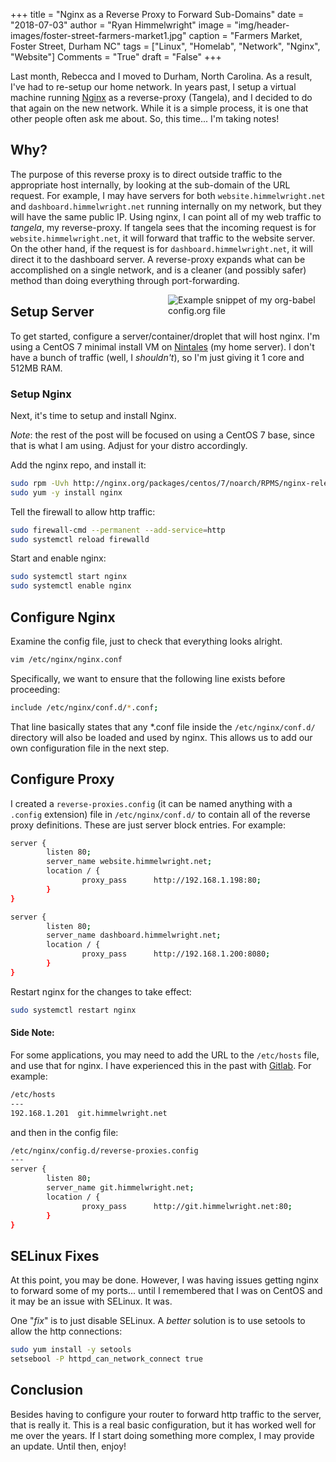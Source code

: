 +++
title    = "Nginx as a Reverse Proxy to Forward Sub-Domains"
date     = "2018-07-03"
author   = "Ryan Himmelwright"
image    = "img/header-images/foster-street-farmers-market1.jpg"
caption  = "Farmers Market, Foster Street, Durham NC"
tags     = ["Linux", "Homelab", "Network", "Nginx", "Website"]
Comments = "True"
draft    = "False"
+++

Last month, Rebecca and I moved to Durham, North Carolina. As a
result, I've had to re-setup our home network. In years past, I setup
a virtual machine running [Nginx](https://www.nginx.com/) as a
reverse-proxy (Tangela), and I decided to do that again on the new
network. While it is a simple process, it is one that other people often
ask me about. So, this time... I'm taking notes!

<!--more-->

## Why?

The purpose of this reverse proxy is to direct outside traffic to the
appropriate host internally, by looking at the sub-domain of the URL
request. For example, I may have servers for both
`website.himmelwright.net` and `dashboard.himmelwright.net` running
internally on my network, but they will have the same public IP. Using
nginx, I can point all of my web traffic to *tangela*, my
reverse-proxy. If tangela sees that the incoming request is for
`website.himmelwright.net`, it will forward that traffic to the
website server. On the other hand, if the request is for
`dashboard.himmelwright.net`, it will direct it to the dashboard
server. A reverse-proxy expands what can be accomplished on a single network,
and is a cleaner (and possibly safer) method than doing everything through
port-forwarding.

<a href="../../img/posts/nginx-reverse-proxy/tangela.png"><img
src="../../img/posts/nginx-reverse-proxy/tangela.png" style="max-width:
50%; float: right; margin: 0px 0px 0px 0px;" alt="Example snippet of
my org-babel config.org file" /></a>

## Setup Server



To get started, configure a server/container/droplet that will host
nginx. I'm using a CentOS 7 minimal install VM on
[Nintales](/pages/homelab/#ninetales) (my
home server). I don't have a bunch of traffic (well, I *shouldn't*), so I'm
just giving it 1 core and 512MB RAM.




### Setup Nginx

Next, it's time to setup and install Nginx.

*Note*: the rest of the post will be focused on using a CentOS 7 base,
since that is what I am using. Adjust for your distro accordingly.

Add the nginx repo, and install it:

```bash
sudo rpm -Uvh http://nginx.org/packages/centos/7/noarch/RPMS/nginx-release-centos-7-0.el7.ngx.noarch.rpm
sudo yum -y install nginx
```
Tell the firewall to allow http traffic:

```bash
sudo firewall-cmd --permanent --add-service=http
sudo systemctl reload firewalld
```

Start and enable nginx:

```bash
sudo systemctl start nginx
sudo systemctl enable nginx
```

## Configure Nginx

Examine the config file, just to check that everything looks alright.

```bash
vim /etc/nginx/nginx.conf
```

Specifically, we want to ensure that the following line exists before
proceeding:

```bash
include /etc/nginx/conf.d/*.conf;
```
That line basically states that any *.conf file inside the `/etc/nginx/conf.d/`
directory will also be loaded and used by nginx. This allows us to add our own configuration file in the next step.

## Configure Proxy

I created a `reverse-proxies.config` (it can be named anything with a
`.config` extension) file in `/etc/nginx/conf.d/` to contain all of
the reverse proxy definitions. These are just server block
entries. For example:

```bash
server {
        listen 80;
        server_name website.himmelwright.net;
        location / {
                proxy_pass      http://192.168.1.198:80;
        }
}

server {
        listen 80;
        server_name dashboard.himmelwright.net;
        location / {
                proxy_pass      http://192.168.1.200:8080;
        }
}
```
Restart nginx for the changes to take effect:

```bash
sudo systemctl restart nginx
```

#### Side Note:
For some applications, you may need to add the URL to the `/etc/hosts`
file, and use that for nginx. I have experienced this in the past with
[Gitlab](https://about.gitlab.com/). For example:


```bash
/etc/hosts
---
192.168.1.201  git.himmelwright.net
```

and then in the config file:

```bash
/etc/nginx/config.d/reverse-proxies.config
---
server {
        listen 80;
        server_name git.himmelwright.net;
        location / {
                proxy_pass      http://git.himmelwright.net:80;
        }
}
```

## SELinux Fixes

At this point, you may be done. However, I was having issues getting
nginx to forward some of my ports... until I remembered that I was on
CentOS and it may be an issue with SELinux. It was.

One "*fix*" is to just disable SELinux. A *better* solution is to use
setools to allow the http connections:

```bash
sudo yum install -y setools
setsebool -P httpd_can_network_connect true
```

## Conclusion

Besides having to configure your router to forward http traffic to the
server, that is really it. This is a real basic configuration, but it
has worked well for me over the years. If I start doing something more
complex, I may provide an update. Until then, enjoy!
